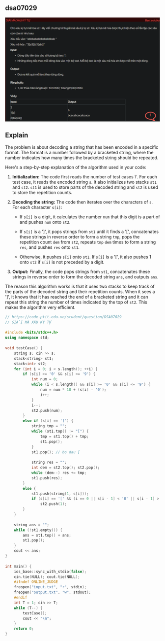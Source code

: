## dsa07029

![alt text](image.png)
## Explain
The problem is about decoding a string that has been encoded in a specific format. The format is a number followed by a bracketed string, where the number indicates how many times the bracketed string should be repeated.

Here's a step-by-step explanation of the algorithm used in your code:

1. **Initialization:** The code first reads the number of test cases `T`. For each test case, it reads the encoded string `s`. It also initializes two stacks `st1` and `st2`. `st1` is used to store parts of the decoded string and `st2` is used to store the repetition counts.

2. **Decoding the string:** The code then iterates over the characters of `s`. For each character `s[i]`:

   - If `s[i]` is a digit, it calculates the number `num` that this digit is a part of and pushes `num` onto `st2`.

   - If `s[i]` is a ']', it pops strings from `st1` until it finds a '[', concatenates these strings in reverse order to form a string `tmp`, pops the repetition count `dem` from `st2`, repeats `tmp` `dem` times to form a string `res`, and pushes `res` onto `st1`.

   - Otherwise, it pushes `s[i]` onto `st1`. If `s[i]` is a '[', it also pushes 1 onto `st2` if `s[i]` is not preceded by a digit.

3. **Output:** Finally, the code pops strings from `st1`, concatenates these strings in reverse order to form the decoded string `ans`, and outputs `ans`.

The reason this algorithm works is that it uses two stacks to keep track of the parts of the decoded string and their repetition counts. When it sees a ']', it knows that it has reached the end of a bracketed string and it can repeat this string the number of times indicated by the top of `st2`. This makes the algorithm very efficient.


```cpp
// https://code.ptit.edu.vn/student/question/DSA07029
// GIẢI MÃ XÂU KÝ TỰ

#include <bits/stdc++.h>
using namespace std;

void testCase() {
    string s; cin >> s;
    stack<string> st1;
    stack<int> st2;
    for (int i = 0; i < s.length(); ++i) {
        if (s[i] >= '0' && s[i] <= '9') {
            int num = 0;
            while (i < s.length() && s[i] >= '0' && s[i] <= '9') {
                num = num * 10 + (s[i] - '0');
                i++;
            }
            i--;
            st2.push(num);
        }
        else if (s[i] == ']') {
            string tmp = "";
            while (st1.top() != "[") {
                tmp = st1.top() + tmp;
                st1.pop();
            }
            st1.pop(); // bo dau [

            string res = "";
            int dem = st2.top(); st2.pop();
            while (dem--) res += tmp;
            st1.push(res);
        }
        else {
            st1.push(string(1, s[i]));
            if (s[i] == '[' && (i == 0 || s[i - 1] < '0' || s[i - 1] > '9'))
                st2.push(1);
        }
    }

    string ans = "";
    while (!st1.empty()) {
        ans = st1.top() + ans;
        st1.pop();
    }
    cout << ans;
}

int main() {
    ios_base::sync_with_stdio(false);
    cin.tie(NULL); cout.tie(NULL);
    #ifndef ONLINE_JUDGE
    freopen("input.txt", "r", stdin);
    freopen("output.txt", "w", stdout);
    #endif
    int T = 1; cin >> T;
    while (T--) {
        testCase();
        cout << "\n";
    }
    return 0;
}
```